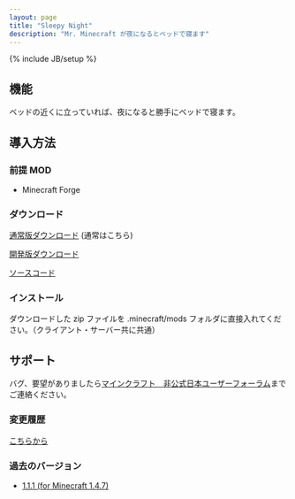 ```yaml
---
layout: page
title: "Sleepy Night"
description: "Mr. Minecraft が夜になるとベッドで寝ます"
---
```

{% include JB/setup %}


機能
----

ベッドの近くに立っていれば、夜になると勝手にベッドで寝ます。


導入方法
--------

### 前提 MOD

- Minecraft Forge

### **ダウンロード**

[通常版ダウンロード][release_download] (通常はこちら)

[開発版ダウンロード][dev_download]

[ソースコード][GitHub]

### インストール

ダウンロードした zip ファイルを .minecraft/mods フォルダに直接入れてください。（クライアント・サーバー共に共通）


サポート
--------
バグ、要望がありましたら[マインクラフト　非公式日本ユーザーフォーラム][forum]までご連絡ください。


### 変更履歴

[こちらから](https://github.com/AtoCrafter/SleepyNight/blob/master/ChangeLog.txt)

### 過去のバージョン

- [1.1.1 \(for Minecraft 1.4.7\)](release/SleepyNight.1.1.1.Universal.forMC1.4.7.zip)


[release_download]: https://copy.com/JVlQJSrQXGGN
[dev_download]: https://copy.com/rIKvsBhPCaCz
[forum]: http://forum.minecraftuser.jp/viewtopic.php?f=13&t=4123
[GitHub]: https://github.com/AtoCrafter/SleepyNight
